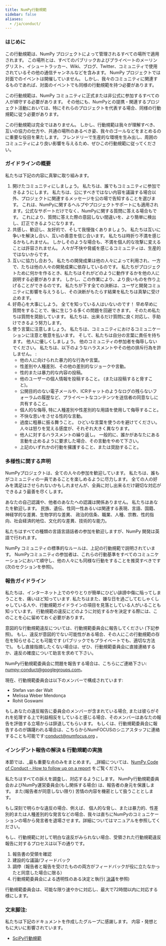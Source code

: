 ```yaml
---
title: NumPy行動規範
sidebar: false
aliases:
  - /ja/conduct/
---
```


### はじめに

この行動規範は、NumPy プロジェクトによって管理されるすべての場所で適用されます。 この場所とは、すべてのパブリックおよびプライベートのメーリングリスト、イシュートラッカー、Wiki、ブログ、Twitter、コミュニティで使用されているその他の通信チャンネルなどを含みます。 NumPy プロジェクトでは対面でのイベントは開催していません。 しかし、我々のコミュニティに関連するものであれば、対面のイベントでも同様の行動規範を持つ必要があります。

この行動規範は、NumPy コミュニティに正式または非公式に参加するすべての人が順守する必要があります。 その他にも、NumPyとの提携・関連するプロジェクト活動においては、特にそれらのプロジェクトを代表する場合、同様の行動規範に従う必要があります。

この行動規範は完全ではありません。 しかし、行動規範は我々が理解すべき、互いの協力の仕方や、共通の場所のあるべき姿、我々のゴールなどをまとめるのに重要な役目を果たします。 フレンドリーで生産的な環境を生み出し、周囲のコミュニティにより良い影響を与えるため、ぜひこの行動規範に従ってください。

### ガイドラインの概要

私たちは下記の内容に真摯に取り組みます。

1. 開けたコミュニティにしましょう。 私たちは、誰でもコミュニティに参加できるようにします。 私たちは、公にすべきではない内容を議論する場合以外、プロジェクトに関連するメッセージを公の場で告知することを選びます。 これは、NumPyに関するヘルプやプロジェクトサポートにも適用されます。公式なサポートだけでなく、NumPyに関する質問に答える場合もです。 これにより、質問に答えた際の意図しない間違いを、より簡単に検出し、訂正できるようになります。
2. 共感し、歓迎し、友好的で、そして我慢強くありましょう。 私たちは互いに争いを解決し合い、互いの善意を信じ合います。 私たちは時折り不満を感じるかもしれません。 しかしそのような場合も、不満を個人的な攻撃に変えることは許容されません。 人々が不快や脅威を感じるコミュニティは、生産的ではないからです。
3. 互いに協力し合おう。 私たちの開発成果は他の人々によって利用され、一方で、たちは他の人々の開発成果に依存しているのです。 私たちがプロジェクトために何かを作るとき、私たちはそれがどのように動作するかを他の人に説明する必要があります。 しかし、この作業により、より良いものを作り上げることができるのです。 私たちが下す全ての決断は、ユーザと開発コミュニティに影響を与えうるし、その決断がもたらす結果を私たちは真摯に受け止めます。
4. 好奇心を大事にしよう。 全てを知っている人はいないのです！ 早め早めに質問をすることで、後に生じうる多くの問題を回避できます。 そのため私たちは質問を奨励しています。 私たちは、出来るだけ質問に良く対応し、手助けできるよう努力します。
5. 使う言葉に注意しましょう。 私たちは、コミュニティにおけるコミュニケーションに注意と敬意を払います。 そして、私たちは自分の言葉に責任を持ちます。 他人に優しくしましょう。 他のコミュニティの参加者を侮辱しないでください。 私たちは、以下のようなハラスメントやその他の排斥行為を許しません。 :
    * 他の人に向けられた暴力的な行為や言葉。
    * 性差別や人種差別、その他の差別的なジョークや言動。
    * 性的または暴力的な内容の投稿。
    * 他のユーザーの個人情報を投稿すること。 (または投稿すると脅すこと)。
    * 公開目的のない電子メールや、ICRチャットのようなログの残らないフォーラムの履歴など、プライベートなコンテンツを送信者の同意なしに共有すること。
    * 個人的な侮辱, 特に人種差別や性差別的な用語を使用して侮辱すること。
    * 不快な思いをさせる性的な言動。
    * 過度に粗暴に振る舞うこと。 ひどいな言葉を使うのを避けてください。 人々は怒りを覚える感度が、それぞれ大きく異なります。
    * 他人に対するハラスメントの繰り返し。 一般的に、誰かがあなたにある言動を止めるように要求した場合、その言動をやめて下さい。
    * 上記のいずれかの行動を擁護すること、または奨励すること。

### 多様性に関する声明

NumPyプロジェクトは、全ての人々の参加を歓迎しています。 私たちは、誰もがコミュニティの一員であることを楽しめるように尽力します。 全ての人の好みを満足はさせられないかもしれませんが、全員に対し出来るだけ親切な対応ができるよう最善を尽くします。

あなたの自己認識や、他者のあなたへの認識は関係ありません。 私たちはあなたを歓迎します。 民族、遺伝、性同一性あるいは関連する表現、言語、国籍、神経学的な差異、生物学的な差異、 政治的信条、職業、人種、宗教、性的指向、社会経済的地位、文化的な差異、技術的な能力。

私たちはすべての種類の言語言語話者の参加を歓迎しますが、NumPy 開発は英語で行われます。

NumPy コミュニティの標準的なルールは、上記の行動規範で説明されています。 NumPyコミュニティの参加者は、これらの行動基準をすべてのコミュニケーションにおいて順守し、他の人々にも同様な行動をすることを推奨すべきです (次のセクションを参照)。

### 報告ガイドライン

私たちは、インターネット上でのやりとりが簡単にひどい誹謗中傷に陥ってしまうことを、痛いほど知っています. 私たちはまた、嫌な日を過ごしてむしゃくしゃしている人や、行動規範ガイドラインの項目を見落としている人がいることも知っています。 行動規範の違反にどのように対処するかを決定する際には、このことを心に留めておく必要があります。

意図的な行動規範違反については、行動規範委員会に報告してください (下記参照)。 もし、違反が意図的でない可能性がある場合、その人にこの行動規範の存在を知らせることも可能です (パブリックでもプライベートでも、適切な方法で)。 もし直接指摘したくない場合は、ぜひ、行動規範委員会に直接連絡するか、違反の確度について助言を求めて下さい。

NumPy行動規範委員会に問題を報告する場合は、こちらにご連絡下さい: numpy-conduct@googlegroups.com。

現在、行動規範委員会は以下のメンバーで構成されています:

* Stefan van der Walt
* Melissa Weber Mendonça
* Rohit Goswami

もしあなたの違反報告に委員会のメンバーが含まれている場合, または彼らがそれを処理する上で利益相反をしていると感じる場合、そのメンバーはあなたの報告を評価する立場からは辞退してもらいます。 もしくは、行動規範委員会に報告するのが躊躇われる場合は、こちらからNumFOCUSのシニアスタッフに連絡することも可能です:[conduct@numfocus.org](https://numfocus.org/code-of-conduct#persons-responsible) 。

### インシデント報告の解決 & 行動規範の実施

本節では、_最も重要な点のみをまとめます。 _詳細については、[NumPy Code of Conduct - How to follow up on a report](/report-handling-manual) をご覧ください。

私たちはすべての訴えを調査し、対応するようにします。 NumPy行動規範委員会およびNumPy運営委員会(もし関係する場合) は、報告者の身元を保護します。 また(報告者が同意しない限り) 苦情の内容を機密として扱うこととします。

もし深刻で明らかな違反の場合、例えば、 個人的な脅し、または暴力的、性差別的または人種差別的な発言などの場合、我々は直ちにNumPyのコミュニケーションの場から発言者を退場させます。詳細についてはマニュアルを参照してください。

もし、行動規範に対して明白な違反がみられない場合、受領された行動規範違反報告に対するプロセスは以下の通りです。

1. 報告書の受領を確認
2. 建設的な議論/フィードバック
3. 調停（報告者と報告を受けたものの両方がフィードバックが役に立たなかったと同意した場合に限る）
4. 行動規範委員会による透明性のある決定と執行( [決議](/report-handling-manual/#resolutions)を参照)

行動規範委員会は、可能な限り速やかに対応し、最大で72時間以内に対応する様にします。

### 文末脚注:

私たちは下記のドキュメントを作成したグループに感謝します。 内容・発想ともに大いに影響されています。

- [SciPy行動規範](https://docs.scipy.org/doc/scipy/dev/conduct/code_of_conduct.html)
